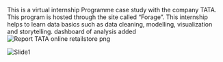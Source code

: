 This is a virtual internship Programme case study with the company TATA.
This program is hosted through the site called “Forage”.
This internship helps to learn data basics such as data cleaning, modelling, visualization and storytelling.
dashboard of analysis added
![Report TATA online retailstore  png](https://github.com/user-attachments/assets/3a617f1f-521b-4556-9d77-befa311d6b8a)

![Slide1](https://github.com/user-attachments/assets/7937c26e-b39d-44e1-bf76-3d5b6a639336)
